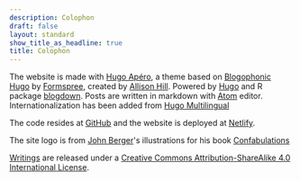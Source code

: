 ```yaml
---
description: Colophon
draft: false
layout: standard
show_title_as_headline: true
title: Colophon
---
```

The website is made with [Hugo Apéro](https://github.com/hugo-apero/), a theme based on [Blogophonic Hugo](https://github.com/formspree/blogophonic-hugo) by [Formspree](https://formspree.io/), created by [Allison Hill](https://www.apreshill.com/). Powered by [Hugo](https://gohugo.io/) and R package [blogdown](https://bookdown.org/yihui/blogdown/). Posts are written in markdown with [Atom](https://atom.io/) editor. Internationalization has been added from [Hugo Multilingual](https://gohugo.io/content-management/multilingual/)

The code resides at [GitHub](https://github.com/jasdeep/jasdeep-singh) and the website is deployed at [Netlify](https://gohugo.io/hosting-and-deployment/hosting-on-netlify/).

The site logo is from [John Berger](https://en.wikipedia.org/wiki/John_Berger)'s illustrations for his book [Confabulations](https://www.itsnicethat.com/news/john-berger-impertinence-essay-confabulations-book-penguin-040117)

[Writings](/writing/) are released under a [Creative Commons Attribution-ShareAlike 4.0 International License](http://creativecommons.org/licenses/by-sa/4.0/).

<center>
<i class="fab fa-creative-commons fa-2x"></i><i class="fab fa-creative-commons-by fa-2x"></i><i class="fab fa-creative-commons-sa fa-2x"></i>
</center>
